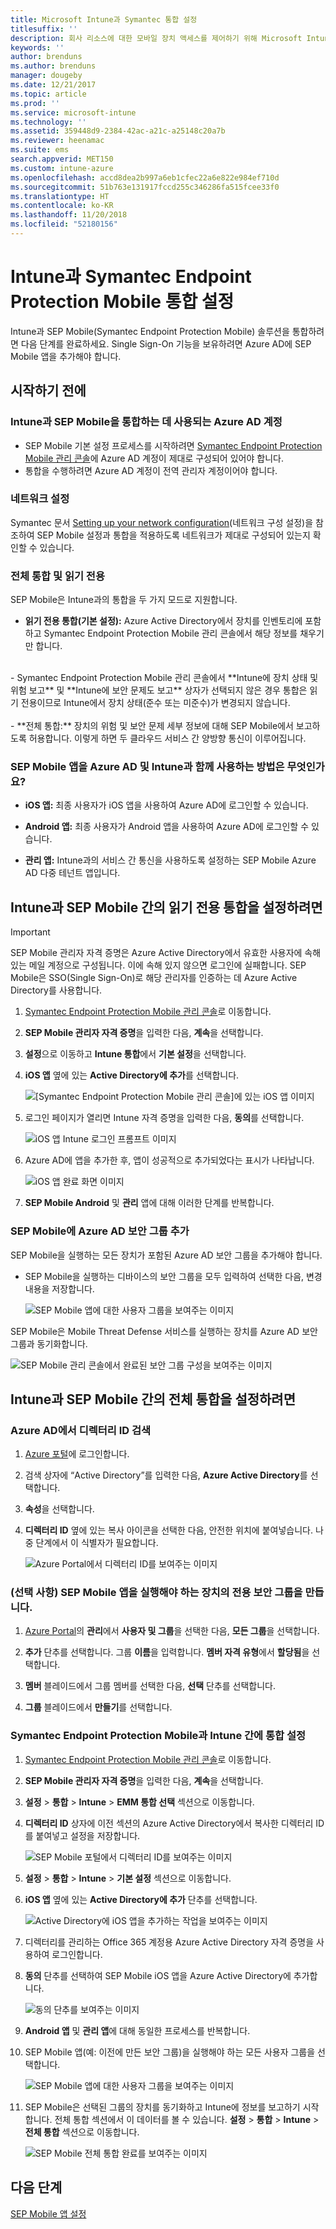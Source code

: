 ```yaml
---
title: Microsoft Intune과 Symantec 통합 설정
titlesuffix: ''
description: 회사 리소스에 대한 모바일 장치 액세스를 제어하기 위해 Microsoft Intune을 사용하여 Symantec Endpoint Protection Mobile 솔루션을 설정하는 방법입니다.
keywords: ''
author: brenduns
ms.author: brenduns
manager: dougeby
ms.date: 12/21/2017
ms.topic: article
ms.prod: ''
ms.service: microsoft-intune
ms.technology: ''
ms.assetid: 359448d9-2384-42ac-a21c-a25148c20a7b
ms.reviewer: heenamac
ms.suite: ems
search.appverid: MET150
ms.custom: intune-azure
ms.openlocfilehash: accd8dea2b997a6eb1cfec22a6e822e984ef710d
ms.sourcegitcommit: 51b763e131917fccd255c346286fa515fcee33f0
ms.translationtype: HT
ms.contentlocale: ko-KR
ms.lasthandoff: 11/20/2018
ms.locfileid: "52180156"
---
```

# <a name="set-up-symantec-endpoint-protection-mobile-integration-with-intune"></a>Intune과 Symantec Endpoint Protection Mobile 통합 설정

Intune과 SEP Mobile(Symantec Endpoint Protection Mobile) 솔루션을 통합하려면 다음 단계를 완료하세요. Single Sign-On 기능을 보유하려면 Azure AD에 SEP Mobile 앱을 추가해야 합니다.

## <a name="before-you-begin"></a>시작하기 전에

### <a name="azure-ad-account-used-to-integrate-intune-and-sep-mobile"></a>Intune과 SEP Mobile을 통합하는 데 사용되는 Azure AD 계정

-   SEP Mobile 기본 설정 프로세스를 시작하려면 [Symantec Endpoint Protection Mobile 관리 콘솔](https://aad.skycure.com)에 Azure AD 계정이 제대로 구성되어 있어야 합니다.
- 통합을 수행하려면 Azure AD 계정이 전역 관리자 계정이어야 합니다.
### <a name="network-setup"></a>네트워크 설정

Symantec 문서 [Setting up your network configuration](https://portal.skycure.com/articles/Documentation/Setting-up-your-network-configuration-26-8-2016)(네트워크 구성 설정)을 참조하여 SEP Mobile 설정과 통합을 적용하도록 네트워크가 제대로 구성되어 있는지 확인할 수 있습니다.

### <a name="full-integration-vs-read-only"></a>전체 통합 및 읽기 전용

SEP Mobile은 Intune과의 통합을 두 가지 모드로 지원합니다.

-   **읽기 전용 통합(기본 설정):** Azure Active Directory에서 장치를 인벤토리에 포함하고 Symantec Endpoint Protection Mobile 관리 콘솔에서 해당 정보를 채우기만 합니다.
<br>
    -   Symantec Endpoint Protection Mobile 관리 콘솔에서 **Intune에 장치 상태 및 위험 보고** 및 **Intune에 보안 문제도 보고** 상자가 선택되지 않은 경우 통합은 읽기 전용이므로 Intune에서 장치 상태(준수 또는 미준수)가 변경되지 않습니다.
<br></br>
-   **전체 통합:** 장치의 위험 및 보안 문제 세부 정보에 대해 SEP Mobile에서 보고하도록 허용합니다. 이렇게 하면 두 클라우드 서비스 간 양방향 통신이 이루어집니다.

### <a name="how-are-the-sep-mobile-apps-used-with-azure-ad-and-intune"></a>SEP Mobile 앱을 Azure AD 및 Intune과 함께 사용하는 방법은 무엇인가요?

-   **iOS 앱:** 최종 사용자가 iOS 앱을 사용하여 Azure AD에 로그인할 수 있습니다.

-   **Android 앱:** 최종 사용자가 Android 앱을 사용하여 Azure AD에 로그인할 수 있습니다.

-   **관리 앱:** Intune과의 서비스 간 통신을 사용하도록 설정하는 SEP Mobile Azure AD 다중 테넌트 앱입니다.

## <a name="to-set-up-the-read-only-integration-between-intune-and-sep-mobile"></a>Intune과 SEP Mobile 간의 읽기 전용 통합을 설정하려면

> [!IMPORTANT]
> SEP Mobile 관리자 자격 증명은 Azure Active Directory에서 유효한 사용자에 속해 있는 메일 계정으로 구성됩니다. 이에 속해 있지 않으면 로그인에 실패합니다. SEP Mobile은 SSO(Single Sign-On)로 해당 관리자를 인증하는 데 Azure Active Directory를 사용합니다.

1.  [Symantec Endpoint Protection Mobile 관리 콘솔](https://aad.skycure.com)로 이동합니다.

2.  **SEP Mobile 관리자 자격 증명**을 입력한 다음, **계속**을 선택합니다.

3.  **설정**으로 이동하고 **Intune 통합**에서 **기본 설정**을 선택합니다.

4.  **iOS 앱** 옆에 있는 **Active Directory에 추가**를 선택합니다.

    ![[Symantec Endpoint Protection Mobile 관리 콘솔]에 있는 iOS 앱 이미지](./media/symantec-portal-basic-add.png)

5.  로그인 페이지가 열리면 Intune 자격 증명을 입력한 다음, **동의**를 선택합니다.

    ![iOS 앱 Intune 로그인 프롬프트 이미지](./media/symantec-portal-basic-accept.png)

6.  Azure AD에 앱을 추가한 후, 앱이 성공적으로 추가되었다는 표시가 나타납니다.

    ![iOS 앱 완료 화면 이미지](./media/symantec-portal-basic-added.png)

7. **SEP Mobile Android** 및 **관리** 앱에 대해 이러한 단계를 반복합니다.

### <a name="add-an-azure-ad-security-group-into-sep-mobile"></a>SEP Mobile에 Azure AD 보안 그룹 추가

SEP Mobile을 실행하는 모든 장치가 포함된 Azure AD 보안 그룹을 추가해야 합니다.

-  SEP Mobile을 실행하는 디바이스의 보안 그룹을 모두 입력하여 선택한 다음, 변경 내용을 저장합니다.

    ![SEP Mobile 앱에 대한 사용자 그룹을 보여주는 이미지](./media/symantec-portal-basic-groups.png)   

SEP Mobile은 Mobile Threat Defense 서비스를 실행하는 장치를 Azure AD 보안 그룹과 동기화합니다.

![SEP Mobile 관리 콘솔에서 완료된 보안 그룹 구성을 보여주는 이미지](./media/symantec-portal-basic-status.png)

## <a name="to-set-up-the-full-integration-between-intune-and-sep-mobile"></a>Intune과 SEP Mobile 간의 전체 통합을 설정하려면

### <a name="retrieve-the-directory-id-in-azure-ad"></a>Azure AD에서 디렉터리 ID 검색

1. [Azure 포털](https://portal.azure.com)에 로그인합니다.

2. 검색 상자에 “Active Directory”를 입력한 다음, **Azure Active Directory**를 선택합니다.

3. **속성**을 선택합니다.

4. **디렉터리 ID** 옆에 있는 복사 아이콘을 선택한 다음, 안전한 위치에 붙여넣습니다. 나중 단계에서 이 식별자가 필요합니다.

    ![Azure Portal에서 디렉터리 ID를 보여주는 이미지](./media/symantec-azure-portal-directory-ID.png)

### <a name="optional-create-a-dedicated-security-group-for-devices-that-need-to-run-the-sep-mobile-apps"></a>(선택 사항) SEP Mobile 앱을 실행해야 하는 장치의 전용 보안 그룹을 만듭니다.
1. [Azure Portal](https://portal.azure.com)의 **관리**에서 **사용자 및 그룹**을 선택한 다음, **모든 그룹**을 선택합니다.

2. **추가** 단추를 선택합니다. 그룹 **이름**을 입력합니다. **멤버 자격 유형**에서 **할당됨**을 선택합니다.

3. **멤버** 블레이드에서 그룹 멤버를 선택한 다음, **선택** 단추를 선택합니다.

4. **그룹** 블레이드에서 **만들기**를 선택합니다.

### <a name="set-up-the-integration-between-symantec-endpoint-protection-mobile-and-intune"></a>Symantec Endpoint Protection Mobile과 Intune 간에 통합 설정

1.  [Symantec Endpoint Protection Mobile 관리 콘솔](https://aad.skycure.com)로 이동합니다.

2.  **SEP Mobile 관리자 자격 증명**을 입력한 다음, **계속**을 선택합니다.

3.  **설정** > **통합** > **Intune** > **EMM 통합 선택** 섹션으로 이동합니다.

4. **디렉터리 ID** 상자에 이전 섹션의 Azure Active Directory에서 복사한 디렉터리 ID를 붙여넣고 설정을 저장합니다.

    ![SEP Mobile 포털에서 디렉터리 ID를 보여주는 이미지](./media/symantec-portal-directory-ID.png)     

5. **설정** > **통합** > **Intune** > **기본 설정** 섹션으로 이동합니다.

6. **iOS 앱** 옆에 있는 **Active Directory에 추가** 단추를 선택합니다.

    ![Active Directory에 iOS 앱을 추가하는 작업을 보여주는 이미지](./media/symantec-portal-basic-add.png)   

7.  디렉터리를 관리하는 Office 365 계정용 Azure Active Directory 자격 증명을 사용하여 로그인합니다.

8.  **동의** 단추를 선택하여 SEP Mobile iOS 앱을 Azure Active Directory에 추가합니다.

    ![동의 단추를 보여주는 이미지](./media/symantec-portal-basic-accept.png)     

9.  **Android 앱** 및 **관리 앱**에 대해 동일한 프로세스를 반복합니다.

10. SEP Mobile 앱(예: 이전에 만든 보안 그룹)을 실행해야 하는 모든 사용자 그룹을 선택합니다.

    ![SEP Mobile 앱에 대한 사용자 그룹을 보여주는 이미지](./media/symantec-portal-basic-groups.png)   

11.  SEP Mobile은 선택된 그룹의 장치를 동기화하고 Intune에 정보를 보고하기 시작합니다. 전체 통합 섹션에서 이 데이터를 볼 수 있습니다. **설정** > **통합** > **Intune** > **전체 통합** 섹션으로 이동합니다.

     ![SEP Mobile 전체 통합 완료를 보여주는 이미지](media/symantec-portal-basic-status.PNG)
## <a name="next-steps"></a>다음 단계

[SEP Mobile 앱 설정](mtd-apps-ios-app-configuration-policy-add-assign.md)
